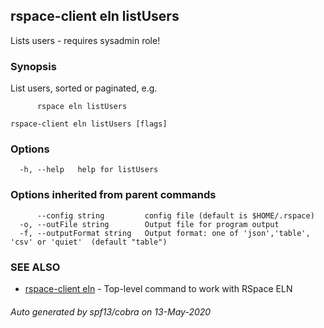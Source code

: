 ## rspace-client eln listUsers

Lists users - requires sysadmin role!

### Synopsis

List users, sorted or paginated, e.g.

		  rspace eln listUsers
	

```
rspace-client eln listUsers [flags]
```

### Options

```
  -h, --help   help for listUsers
```

### Options inherited from parent commands

```
      --config string         config file (default is $HOME/.rspace)
  -o, --outFile string        Output file for program output
  -f, --outputFormat string   Output format: one of 'json','table', 'csv' or 'quiet'  (default "table")
```

### SEE ALSO

* [rspace-client eln](rspace-client_eln.md)	 - Top-level command to work with RSpace ELN

###### Auto generated by spf13/cobra on 13-May-2020
